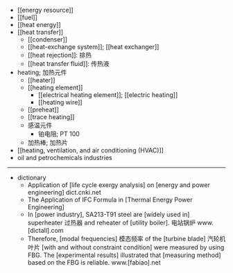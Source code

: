 - [[energy resource]]
- [[fuel]]
- [[heat energy]]
- [[heat transfer]]
    - [[condenser]]
    - [[heat-exchange system]]; [[heat exchanger]]
    - [[heat rejection]]: 排热
    - [[heat transfer fluid]]: 传热液
- heating; 加热元件
    - [[heater]]
    - [[heating element]]
        - [[electrical heating element]]; [[electric heating]]
        - [[heating wire]]
    - [[preheat]]
    - [[trace heating]]
    - 感温元件
        - 铂电阻; PT 100
    - 加热棒; 加热片
- [[heating, ventilation, and air conditioning (HVAC)]]
- oil and petrochemicals industries
- ---
- dictionary 
    - Application of [life cycle exergy analysis] on [energy and power engineering] dict.cnki.net
    - The Application of IFC Formula in [Thermal Energy Power Engineering]
    - In [power industry], SA213-T91 steel are [widely used in] superheater 过热器 and reheater of [utility boiler]. 电站锅炉 www.[dictall].com
    - Therefore, [modal frequencies] 模态频率 of the [turbine blade] 汽轮机叶片 [with and without constraint condition] were measured by using FBG. The [experimental results] illustrated that [measuring method] based on the FBG is reliable. www.[fabiao].net
